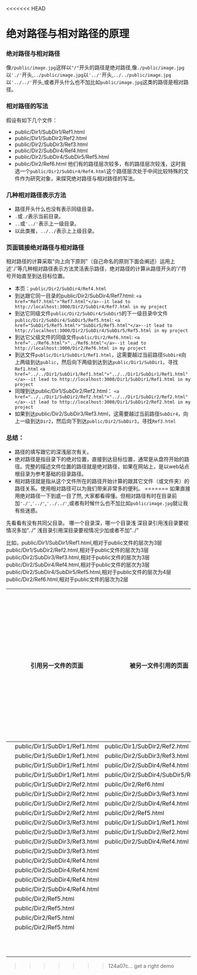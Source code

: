 <<<<<<< HEAD
# 绝对路径与相对路径的原理
### 绝对路径与相对路径
像`/public/image.jpg`这样以``"/"``开头的路径是绝对路径,像`./public/image.jpg`以``'./'``开头,`../public/image.jpg`以``'../'``开头,`../../public/image.jpg`以``'../../'``开头,或者开头什么也不加比如`public/image.jpg`这类的路径是相对路径。
### 相对路径的写法
假设有如下几个文件：
- public/Dir1/SubDir1/Ref1.html
- public/Dir1/SubDir2/Ref2.html
- public/Dir2/SubDir3/Ref3.html
- public/Dir2/SubDir4/Ref4.html
- public/Dir2/SubDir4/SubDir5/Ref5.html
- public/Dir2/Ref6.html
他们有的路径层次较多，有的路径层次较浅，这时我选一个`public/Dir2/SubDir4/Ref4.html`这个路径层次处于中间比较特殊的文件作为研究对象，来探究绝对路径与相对路径的写法。
### 几种相对路径表示方法
- 路径开头什么也没有表示同级目录。
- `.`或`./`表示当前目录。
- `..`或``'../'``表示上一级目录。
- 以此类推，`../../`表示上上级目录。
### 页面链接绝对路径与相对路径
相对路径的计算采取"向上向下原则"（自己命名的原则下面会阐述）运用上述'./'等几种相对路径表示方法灵活表示路径，绝对路径的计算从路径开头的'/'符号开始直至到达目标位置。
- 本页：``public/Dir2/SubDir4/Ref4.html``
- 到达跟它同一目录的public/Dir2/SubDir4/Ref7.html:
`<a href="Ref7.html">"Ref7.html"</a>--it lead to http://localhost:3000/Dir2/SubDir4/Ref7.html in my project
`
- 到达它同级文件`public/Dir2/SubDir4/SubDir5`的下一级目录中文件`public/Dir2/SubDir4/SubDir5/Ref5.html`:
`<a href="SubDir5/Ref5.html">"SubDir5/Ref5.html"</a>--it lead to http://localhost:3000/Dir2/SubDir4/SubDir5/Ref5.html in my project`
- 到达它父级文件的同级文件`public/Dir2/Ref6.html`:
`<a href="../Ref6.html">"../Ref6.html"</a>--it lead to http://localhost:3000/Dir2/Ref6.html in my project`
- 到达文件`public/Dir1/SubDir1/Ref1.html`，这需要越过当前路径`SubDir4`向上两级到达`public`，然后向下两级到达到达`public/Dir1/SubDir1`，寻找`Ref1.html`
`<a href="../../Dir1/SubDir1/Ref1.html">"../../Dir1/SubDir1/Ref1.html"</a>--it lead to http://localhost:3000/Dir1/SubDir1/Ref1.html in my project`
- 同理到达public/Dir1/SubDir2/Ref2.html：
`<a href="../../Dir1/SubDir2/Ref2.html">"../../Dir1/SubDir2/Ref2.html"</a>--it lead to http://localhost:3000/Dir1/SubDir2/Ref2.html in my project`
- 如果到达public/Dir2/SubDir3/Ref3.html，这需要越过当前路径`SubDir4`，向上一级到达`Dir2`，然后向下到达`public/Dir2/SubDir3`，寻找`Ref3.html`
### 总结：
- 路径的填写跟它的深浅层次有关。
- 绝对路径是指目录下的绝对位置，直接到达目标位置，通常是从盘符开始的路径。完整的描述文件位置的路径就是绝对路径，如果在网站上，是以web站点根目录为参考基础的目录路径。
- 相对路径就是指从这个文件所在的路径开始计算的跟其它文件（或文件夹）的路径关系。使用相对路径可以为我们带来非常多的便利。
=======
如果直接用绝对路径一下到底一目了然, 大家都看得懂。但相对路径有时在目录前加``'./'``,``'../'``,``'../../'``,或者有时候什么也不加比如`public/image.jpg`就让我有些迷惑。


先看看有没有共同父目录。
哪一个目录深，哪一个目录浅
深目录引用浅目录要视情况多加"../"
浅目录引用深目录要视情况少加或者不加"../"

比如，public/Dir1/SubDir1/Ref1.html,相对于public文件的层次为3层
public/Dir1/SubDir2/Ref2.html,相对于public文件的层次为3层
public/Dir2/SubDir3/Ref3.html,相对于public文件的层次为3层
public/Dir2/SubDir4/Ref4.html,相对于public文件的层次为3层
public/Dir2/SubDir4/SubDir5/Ref5.html,相对于public文件的层次为4层
public/Dir2/Ref6.html,相对于public文件的层次为2层



|      |       引用另一文件的页面         |       被另一文件引用的页面       | 引用页面相对于被引用页面的深浅层次 |      最终引用路径       |
| ---- | ----------------------------- | ----------------------------- | ---------------------------- | --------------------- |
|      | public/Dir1/SubDir1/Ref1.html | public/Dir1/SubDir2/Ref2.html |               0              | ../SubDir2/Ref2.html  |
|      | public/Dir1/SubDir1/Ref1.html | public/Dir2/SubDir3/Ref3.html |               0              | ../../Dir2/SubDir3/Ref3.html |
|      | public/Dir1/SubDir1/Ref1.html | public/Dir2/SubDir4/Ref4.html |               0              |            |
|      | public/Dir1/SubDir1/Ref1.html | public/Dir2/SubDir4/SubDir5/Ref5.html |              -1              |            |
|      | public/Dir1/SubDir2/Ref2.html |     public/Dir2/Ref6.html     |               1              |            |
|      | public/Dir1/SubDir2/Ref2.html | public/Dir2/SubDir3/Ref3.html |                              |            |
|      | public/Dir1/SubDir2/Ref2.html | public/Dir2/SubDir4/Ref4.html |                              |            |
|      | public/Dir1/SubDir2/Ref2.html |     public/Dir2/Ref5.html     |                              |            |
|      | public/Dir2/SubDir3/Ref3.html | public/Dir1/SubDir1/Ref1.html |                              |   d        |
|      | public/Dir2/SubDir3/Ref3.html | public/Dir1/SubDir2/Ref2.html |                   |        |
|      | public/Dir2/SubDir3/Ref3.html | public/Dir2/SubDir4/Ref4.html |                   |        |
|      | public/Dir2/SubDir3/Ref3.html |                               |                   |        |
|      | public/Dir2/SubDir4/Ref4.html |                               |                   |        |
|      | public/Dir2/SubDir4/Ref4.html |                               |                   |        |
|      | public/Dir2/SubDir4/Ref4.html |                               |                   |        |
|      | public/Dir2/SubDir4/Ref4.html |                               |                   |        |
|      |     public/Dir2/Ref5.html     |                               |                   |        |
|      |     public/Dir2/Ref5.html     |                               |                   |        |
|      |     public/Dir2/Ref5.html     |                               |                   |        |
|      |     public/Dir2/Ref5.html     |                               |                   |        |
|      |                               |                               |                   |        |
|      |                               |                               |                   |        |
|      |                               |                               |                   |        |
|      |                               |                               |                   |        |
|      |                               |                               |                   |        |
|      |                               |                               |                   |        |
|      |                               |                               |                   |        |
|      |                               |                               |                   |        |
|      |                               |                               |                   |        |
|      |                               |                               |                   |        |
|      |                               |                               |                   |        |
>>>>>>> 124a07c... get a right demo
